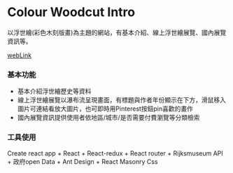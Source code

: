 # Colour Woodcut Intro
以浮世繪(彩色木刻版畫)為主題的網站，有基本介紹、線上浮世繪展覽、國內展覽資訊等。

[webLink](https://daisybookya.github.io/print-art/#/)

### 基本功能

* 基本介紹浮世繪歷史等資料
* 線上浮世繪展覽以瀑布流呈現畫面，有標題與作者年份顯示在下方，滑鼠移入圖片可連結看放大圖片，也可即時用Pinterest按鈕pin喜歡的畫作
* 國內展覽資訊提供使用者依地區/城市/是否需要付費瀏覽等分類檢索

### 工具使用

Create react app + React + React-redux + React router + Rijksmuseum API + 政府open Data + Ant Design + React Masonry Css
